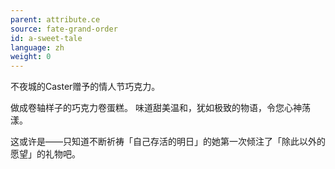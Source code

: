 ```yaml
---
parent: attribute.ce
source: fate-grand-order
id: a-sweet-tale
language: zh
weight: 0
---
```


不夜城的Caster赠予的情人节巧克力。

做成卷轴样子的巧克力卷蛋糕。
味道甜美温和，犹如极致的物语，令您心神荡漾。

这或许是——只知道不断祈祷「自己存活的明日」的她第一次倾注了「除此以外的愿望」的礼物吧。

